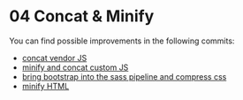 # 04 Concat & Minify

You can find possible improvements in the following commits:

 - [concat vendor JS](https://github.com/stefanjudis/webperf-101-workshop-final/commit/61446db616e2ae08c3724c2d3806231706bfd0a7)
 - [minify and concat custom JS](https://github.com/stefanjudis/webperf-101-workshop-final/commit/8849a79dcb4e3e3d81334ab9ca8c1d66c70f2210)
 - [bring bootstrap into the sass pipeline and compress css](https://github.com/stefanjudis/webperf-101-workshop-final/commit/1eb1afb9f7b7032cf6867ea565e9eb7d66416ba8)
 - [minify HTML](https://github.com/stefanjudis/webperf-101-workshop-final/commit/6fdf68045cd695984e3c082d038aa54f26265981)